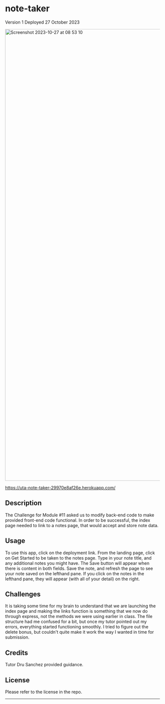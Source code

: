 # note-taker

Version 1
Deployed 27 October 2023


<img width="1471" alt="Screenshot 2023-10-27 at 08 53 10" src="https://github.com/BitsTuck/note-taker/assets/144712161/12761bec-7ced-430f-9f54-d5893561f72d">

https://uta-note-taker-29970e8af26e.herokuapp.com/

## Description

The Challenge for Module #11 asked us to modify back-end code to make provided front-end code functional. In order to be successful, the index page needed to link to a notes page, that would accept and store note data.

## Usage

To use this app, click on the deployment link. From the landing page, click on Get Started to be taken to the notes page. Type in your note title, and any additional notes you might have. The Save button will appear when there is content in both fields. Save the note, and refresh the page to see your note saved on the lefthand pane. If you click on the notes in the lefthand pane, they will appear (with all of your detail) on the right.


## Challenges

It is taking some time for my brain to understand that we are launching the index page and making the links function is something that we now do through express, not the methods we were using earlier in class. The file structure had me confused for a bit, but once my tutor pointed out my errors, everything started functioning smoothly. I tried to figure out the delete bonus, but couldn't quite make it work the way I wanted in time for submission.



## Credits

Tutor Dru Sanchez provided guidance.



## License

Please refer to the license in the repo.

---